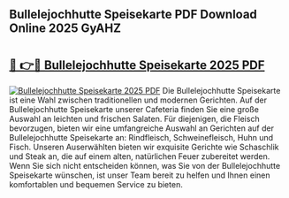 ## Bullelejochhutte Speisekarte PDF Download Online 2025 GyAHZ

# <h2><a href="http://gc5y62.nevu.top/?p=Bullelejochhutte+Speisekarte">🔗 👉🔴 Bullelejochhutte Speisekarte 2025 PDF</a></h2>

[![Bullelejochhutte Speisekarte 2025 PDF](https://i.imgur.com/dBaPXMq.png)](http://gc5y62.nevu.top/?p=Bullelejochhutte+Speisekarte)
Die Bullelejochhutte Speisekarte ist eine Wahl zwischen traditionellen und modernen Gerichten. Auf der Bullelejochhutte Speisekarte unserer Cafeteria finden Sie eine große Auswahl an leichten und frischen Salaten. Für diejenigen, die Fleisch bevorzugen, bieten wir eine umfangreiche Auswahl an Gerichten auf der Bullelejochhutte Speisekarte an: Rindfleisch, Schweinefleisch, Huhn und Fisch. Unseren Auserwählten bieten wir exquisite Gerichte wie Schaschlik und Steak an, die auf einem alten, natürlichen Feuer zubereitet werden. Wenn Sie sich nicht entscheiden können, was Sie von der Bullelejochhutte Speisekarte wünschen, ist unser Team bereit zu helfen und Ihnen einen komfortablen und bequemen Service zu bieten.
